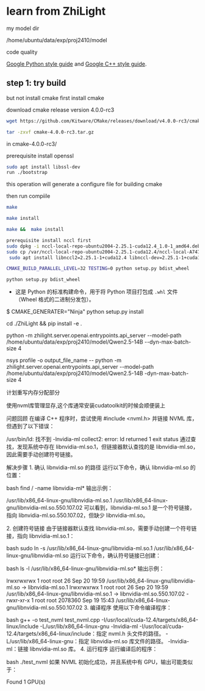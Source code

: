 # learn from ZhiLight

my model dir

/home/ubuntu/data/exp/proj2410/model

code quality

[Google Python style guide](https://google.github.io/styleguide/pyguide.html) and [Google C++ style guide](https://google.github.io/styleguide/cppguide.html).

## step 1: try build

but not install cmake
first install cmake

download  cmake release version 4.0.0-rc3

```bash
wget https://github.com/Kitware/CMake/releases/download/v4.0.0-rc3/cmake-4.0.0-rc3.tar.gz
```

```bash
tar -zxvf cmake-4.0.0-rc3.tar.gz
```

in cmake-4.0.0-rc3/

prerequisite install openssl

```bash
sudo apt install libssl-dev
run ./bootstrap 
```

this operation will generate a configure file for building cmake

then run compiile

```bash
make 

make install

make &&  make install
```

```bash
prerequisite install nccl first
sudo dpkg -i nccl-local-repo-ubuntu2004-2.25.1-cuda12.4_1.0-1_amd64.deb 
sudo cp /var/nccl-local-repo-ubuntu2004-2.25.1-cuda12.4/nccl-local-A7470B26-keyring.gpg /usr/share/keyrings/
 sudo apt install libnccl2=2.25.1-1+cuda12.4 libnccl-dev=2.25.1-1+cuda12.4

CMAKE_BUILD_PARALLEL_LEVEL=32 TESTING=0 python setup.py bdist_wheel
```

```
python setup.py bdist_wheel
```

* 这是 Python 的标准构建命令，用于将 Python 项目打包成 `.whl` 文件（Wheel 格式的二进制分发包）。

$ CMAKE_GENERATER="Ninja" python setup.py install

cd ./ZhiLight && pip install -e .

python -m zhilight.server.openai.entrypoints.api_server --model-path /home/ubuntu/data/exp/proj2410/model/Qwen2.5-14B --dyn-max-batch-size 4

nsys profile -o output_file_name -- python -m zhilight.server.openai.entrypoints.api_server --model-path /home/ubuntu/data/exp/proj2410/model/Qwen2.5-14B -dyn-max-batch-size 4

计划重写内存分配部分

使用nvml库管理显存,这个库通常安装cudatoolkit的时候会顺便装上




问题回顾
在编译 C++ 程序时，尝试使用 #include <nvml.h> 并链接 NVML 库，但遇到了以下错误：

/usr/bin/ld: 找不到 -lnvidia-ml
collect2: error: ld returned 1 exit status
通过查找，发现系统中存在 libnvidia-ml.so.1，但链接器默认查找的是 libnvidia-ml.so，因此需要手动创建符号链接。

​解决步骤
​1. 确认 libnvidia-ml.so 的路径
运行以下命令，确认 libnvidia-ml.so 的位置：

bash
find / -name libnvidia-ml*
输出示例：

/usr/lib/x86_64-linux-gnu/libnvidia-ml.so.1
/usr/lib/x86_64-linux-gnu/libnvidia-ml.so.550.107.02
可以看到，libnvidia-ml.so.1 是一个符号链接，指向 libnvidia-ml.so.550.107.02，但缺少 libnvidia-ml.so。

​2. 创建符号链接
由于链接器默认查找 libnvidia-ml.so，需要手动创建一个符号链接，指向 libnvidia-ml.so.1：

bash
sudo ln -s /usr/lib/x86_64-linux-gnu/libnvidia-ml.so.1 /usr/lib/x86_64-linux-gnu/libnvidia-ml.so
运行以下命令，确认符号链接已创建：

bash
ls -l /usr/lib/x86_64-linux-gnu/libnvidia-ml.so*
输出示例：

lrwxrwxrwx 1 root root 26 Sep 20 19:59 /usr/lib/x86_64-linux-gnu/libnvidia-ml.so -> libnvidia-ml.so.1
lrwxrwxrwx 1 root root 26 Sep 20 19:59 /usr/lib/x86_64-linux-gnu/libnvidia-ml.so.1 -> libnvidia-ml.so.550.107.02
-rwxr-xr-x 1 root root 2078360 Sep 19 15:43 /usr/lib/x86_64-linux-gnu/libnvidia-ml.so.550.107.02
​3. 编译程序
使用以下命令编译程序：

bash
g++ -o test_nvml test_nvml.cpp -I/usr/local/cuda-12.4/targets/x86_64-linux/include -L/usr/lib/x86_64-linux-gnu -lnvidia-ml
-I/usr/local/cuda-12.4/targets/x86_64-linux/include：指定 nvml.h 头文件的路径。
-L/usr/lib/x86_64-linux-gnu：指定 libnvidia-ml.so 库文件的路径。
-lnvidia-ml：链接 libnvidia-ml.so 库。
​4. 运行程序
运行编译后的程序：

bash
./test_nvml
如果 NVML 初始化成功，并且系统中有 GPU，输出可能类似于：

Found 1 GPU(s)